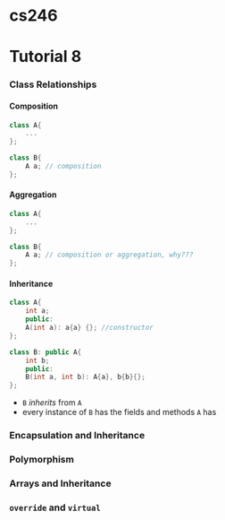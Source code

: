 # cs246
# Tutorial 8

### Class Relationships

#### Composition
```cpp
class A{
	...
};

class B{
	A a; // composition
};
```

#### Aggregation
```cpp
class A{
	...
};

class B{
	A a; // composition or aggregation, why???
};
```

#### Inheritance

```cpp
class A{
	int a;
	public:
	A(int a): a{a} {}; //constructor
};

class B: public A{
	int b;
	public:
	B(int a, int b): A{a}, b{b}{};
};
```


- `B` *inherits* from `A`
- every instance of `B` has the fields and methods `A` has

### Encapsulation and Inheritance


### Polymorphism


### Arrays and Inheritance

### `override` and `virtual`

